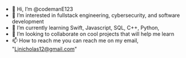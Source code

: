 - 👋 Hi, I’m @codemanE123
- 👀 I’m interested in fullstack engineering, cybersecurity, and software development
- 🌱 I’m currently learning Swift, Javascript, SQL, C++, Python,
- 💞️ I’m looking to collaborate on cool projects that will help me learn
- 📫 How to reach me you can reach me on my email, "Ljnicholas12@gmail.com"

<!---
codemanE123/codemanE123 is a ✨ special ✨ repository because its `README.md` (this file) appears on your GitHub profile.
You can click the Preview link to take a look at your changes.
--->
